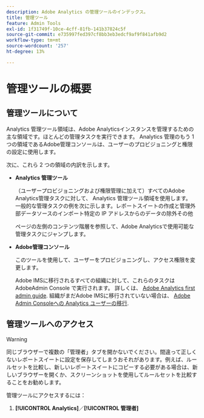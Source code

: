 ```yaml
---
description: Adobe Analytics の管理ツールのインデックス。
title: 管理ツール
feature: Admin Tools
exl-id: 1f31749f-10ce-4cff-81fb-141b37824c5f
source-git-commit: e735997fed397cf8bb3eb3edcf9af9f841afb9d2
workflow-type: tm+mt
source-wordcount: '257'
ht-degree: 13%

---
```


# 管理ツールの概要

## 管理ツールについて

Analytics 管理ツール領域は、Adobe Analyticsインスタンスを管理するための主な領域です。ほとんどの管理タスクを実行できます。 Analytics 管理のもう 1 つの領域であるAdobe管理コンソールは、ユーザーのプロビジョニングと権限の設定に使用します。

次に、これら 2 つの領域の内訳を示します。

* **Analytics 管理ツール**

   （ユーザープロビジョニングおよび権限管理に加えて）すべてのAdobe Analytics管理タスクに対して、 Analytics 管理ツール領域を使用します。 一般的な管理タスクの例を次に示します。レポートスイートの作成と管理外部データソースのインポート特定の IP アドレスからのデータの除外その他

   ページの左側のコンテンツ階層を参照して、Adobe Analyticsで使用可能な管理タスクにジャンプします。

* **Adobe管理コンソール**

   このツールを使用して、ユーザーをプロビジョニングし、アクセス権限を変更します。

   Adobe IMSに移行されるすべての組織に対して、これらのタスクはAdobeAdmin Console で実行されます。 詳しくは、 [Adobe Analytics first admin guide](/help/admin/admin-console/first-admin-guide.md). 組織がまだAdobe IMSに移行されていない場合は、 [Adobe Admin Consoleへの Analytics ユーザーの移行](/help/admin/admin/user-management2/user-migration/c-migration-tool.md).

## 管理ツールへのアクセス

>[!WARNING]
>
>同じブラウザーで複数の「管理者」タブを開かないでください。間違って正しくないレポートスイートに設定を保存してしまうおそれがあります。例えば、ルールセットを比較し、新しいレポートスイートにコピーする必要がある場合は、新しいブラウザーを開くか、スクリーンショットを使用してルールセットを比較することをお勧めします。

管理ツールにアクセスするには：

1. **[!UICONTROL Analytics]**／**[!UICONTROL 管理者]**
